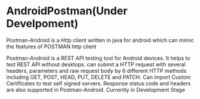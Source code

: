 # AndroidPostman(Under Develpoment)

Postman-Android  is a Http client written in java for android which can mimic the features of POSTMAN http client

Postman-Android is a REST API testing tool for Android devices. It helps to test REST API without desktops. can submit a HTTP request with several headers, parameters and raw request body by 6 different HTTP methods including GET, POST, HEAD, PUT, DELETE and PATCH. Can import Custom Certificates to test self signed servers. Response status code and headers are also supported in Postman-Android. Currently in Development Stage
